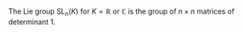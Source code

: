 The Lie group $\mathop{\mathrm{SL}}_n(K)$ for $K=\mathbb{R}$ or $\mathbb{C}$ is the group of $n\times n$ matrices of determinant 1.
